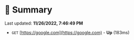 # 📖 Summary
Last updated: **11/26/2022, 7:46:49 PM**

- `GET` [https://google.com](https://google.com) - **Up** (183ms)
